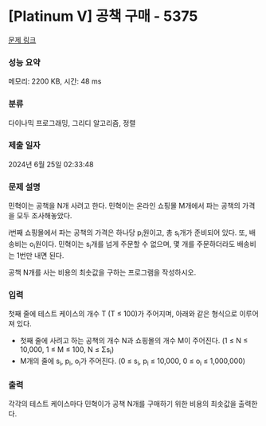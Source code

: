# [Platinum V] 공책 구매 - 5375 

[문제 링크](https://www.acmicpc.net/problem/5375) 

### 성능 요약

메모리: 2200 KB, 시간: 48 ms

### 분류

다이나믹 프로그래밍, 그리디 알고리즘, 정렬

### 제출 일자

2024년 6월 25일 02:33:48

### 문제 설명

<p>민혁이는 공책을 N개 사려고 한다. 민혁이는 온라인 쇼핑몰 M개에서 파는 공책의 가격을 모두 조사해놓았다.</p>

<p>i번째 쇼핑몰에서 파는 공책의 가격은 하나당 p<sub>i</sub>원이고, 총 s<sub>i</sub>개가 준비되어 있다. 또, 배송비는 o<sub>i</sub>원이다. 민혁이는 s<sub>i</sub>개를 넘게 주문할 수 없으며, 몇 개를 주문하더라도 배송비는 1번만 내면 된다.</p>

<p>공책 N개를 사는 비용의 최솟값을 구하는 프로그램을 작성하시오.</p>

### 입력 

 <p>첫째 줄에 테스트 케이스의 개수 T (T ≤ 100)가 주어지며, 아래와 같은 형식으로 이루어져 있다.</p>

<ul>
	<li>첫째 줄에 사려고 하는 공책의 개수 N과 쇼핑몰의 개수 M이 주어진다. (1 ≤ N ≤ 10,000, 1 ≤ M ≤ 100, N ≤ Σs<sub>i</sub>)</li>
	<li>M개의 줄에 s<sub>i</sub>, p<sub>i</sub>, o<sub>i</sub>가 주어진다. (0 ≤ s<sub>i</sub>, p<sub>i</sub> ≤ 10,000, 0 ≤ o<sub>i</sub> ≤ 1,000,000)</li>
</ul>

### 출력 

 <p>각각의 테스트 케이스마다 민혁이가 공책 N개를 구매하기 위한 비용의 최솟값을 출력한다.</p>

